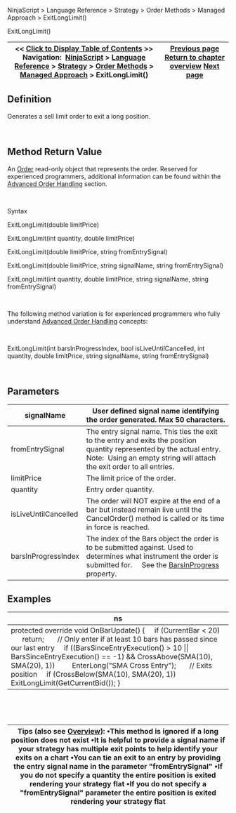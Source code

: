 ﻿


NinjaScript \> Language Reference \> Strategy \> Order Methods \> Managed Approach \> ExitLongLimit()






















ExitLongLimit()







| \<\< [Click to Display Table of Contents](exitlonglimit.md) \>\> **Navigation:**     [NinjaScript](ninjascript-1.md) \> [Language Reference](language_reference_wip-1.md) \> [Strategy](strategy-1.md) \> [Order Methods](order_methods-1.md) \> [Managed Approach](managed_approach-1.md) \> ExitLongLimit() | [Previous page](exitlong-1.md) [Return to chapter overview](managed_approach-1.md) [Next page](exitlongmit-1.md) |
| --- | --- |











## Definition


Generates a sell limit order to exit a long position.


 


## Method Return Value


An [Order](order-1.md) read\-only object that represents the order. Reserved for experienced programmers, additional information can be found within the [Advanced Order Handling](advanced_order_handling-1.md) section.   

 


Syntax   

ExitLongLimit(double limitPrice)


ExitLongLimit(int quantity, double limitPrice)   

ExitLongLimit(double limitPrice, string fromEntrySignal)


ExitLongLimit(double limitPrice, string signalName, string fromEntrySignal)


ExitLongLimit(int quantity, double limitPrice, string signalName, string fromEntrySignal)


 


The following method variation is for experienced programmers who fully understand [Advanced Order Handling](advanced_order_handling-1.md) concepts:


 


ExitLongLimit(int barsInProgressIndex, bool isLiveUntilCancelled, int quantity, double limitPrice, string signalName, string fromEntrySignal)


 


## Parameters




| signalName | User defined signal name identifying the order generated. Max 50 characters. |
| --- | --- |
| fromEntrySignal | The entry signal name. This ties the exit to the entry and exits the position quantity represented by the actual entry.    Note:  Using an empty string will attach the exit order to all entries. |
| limitPrice | The limit price of the order. |
| quantity | Entry order quantity. |
| isLiveUntilCancelled | The order will NOT expire at the end of a bar but instead remain live until the CancelOrder() method is called or its time in force is reached. |
| barsInProgressIndex | The index of the Bars object the order is to be submitted against. Used to determines what instrument the order is submitted for.      See the [BarsInProgress](barsinprogress-1.md) property. |



## 


## 


## Examples




| ns |
| --- |
| protected override void OnBarUpdate() {      if (CurrentBar \< 20)          return;        // Only enter if at least 10 bars has passed since our last entry      if ((BarsSinceEntryExecution() \> 10 \|\| BarsSinceEntryExecution() \=\= \-1) \&\& CrossAbove(SMA(10), SMA(20), 1))          EnterLong("SMA Cross Entry");        // Exits position      if (CrossBelow(SMA(10), SMA(20), 1))          ExitLongLimit(GetCurrentBid()); } |



   

 




| Tips (also see [Overview](managed_approach-1.md)): •This method is ignored if a long position does not exist •It is helpful to provide a signal name if your strategy has multiple exit points to help identify your exits on a chart •You can tie an exit to an entry by providing the entry signal name in the parameter "fromEntrySignal" •If you do not specify a quantity the entire position is exited rendering your strategy flat •If you do not specify a "fromEntrySignal" parameter the entire position is exited rendering your strategy flat |
| --- |









